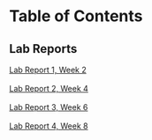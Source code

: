 # Table of Contents
## Lab Reports
[Lab Report 1, Week 2](https://kathegnosis.github.io/cse15l-lab-reports/lab-report-1-week-2)
<br>\
[Lab Report 2, Week 4](https://kathegnosis.github.io/cse15l-lab-reports/lab-report-2-week-4)
<br>\
[Lab Report 3, Week 6](https://kathegnosis.github.io/cse15l-lab-reports/lab-report-3-week-6)
<br>\
[Lab Report 4, Week 8](https://kathegnosis.github.io/cse15l-lab-reports/lab-report-4-week-8)
